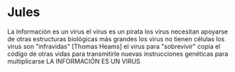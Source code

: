 # Jules
La información es un virus
el virus es un pirata
los virus necesitan apoyarse de otras estructuras biológicas más grandes
los virus no tienen células
los virus son "infravidas" [Thomas Heams]
el virus para "sobrevivir" copia el código de otras vidas para transmitirle nuevas instrucciones genéticas para multiplicarse
LA INFORMACIÓN ES UN VIRUS
